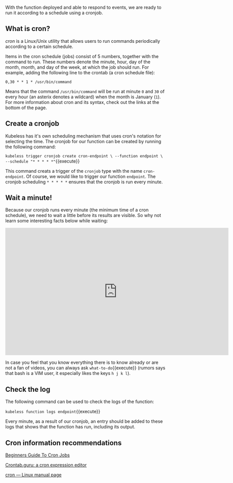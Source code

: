 With the function deployed and able to respond to events, we are ready to run it according to a schedule using a cronjob.

## What is cron?

*cron* is a Linux/Unix utility that allows users to run commands periodically according to a certain schedule.

Items in the cron schedule (jobs) consist of 5 numbers, together with the command to run. These numbers denote the minute, hour, day of the month, month, and day of the week, at which the job should run. For example, adding the following line to the crontab (a cron schedule file):

`0,30 * * 1 * /usr/bin/command`

Means that the command `/usr/bin/command` will be run at minute `0` and `30` of every hour (an asterix denotes a wildcard) when the month is January (`1`). For more information about cron and its syntax, check out the links at the bottom of the page.

## Create a cronjob

Kubeless has it's own scheduling mechanism that uses cron's notation for selecting the time. The cronjob for our function can be created by running the following command:

`kubeless trigger cronjob create cron-endpoint \
        --function endpoint \
        --schedule "* * * * *"`{{execute}}

This command creats a trigger of the `cronjob` type with the name `cron-endpoint`. Of course, we would like to trigger our function `endpoint`. The cronjob scheduling `* * * * *` ensures that the cronjob is run every minute.


## Wait a minute!

Because our cronjob runs every minute (the minimum time of a cron schedule), we need to wait a little before its results are visible. So why not learn some interesting facts below while waiting:

<iframe style="width: 700px;height: 400px;" src="https://www.youtube-nocookie.com/embed/zhWDdy_5v2w" frameborder="0" allow="accelerometer; autoplay; encrypted-media; gyroscope; picture-in-picture" allowfullscreen></iframe>

In case you feel that you know everything there is to know already or are not a fan of videos, you can always ask `what-to-do`{{execute}} (rumors says that bash is a VIM user, it especially likes the keys `h j k l`).


## Check the log

The following command can be used to check the logs of the function:

`kubeless function logs endpoint`{{execute}}

Every minute, as a result of our cronjob, an entry should be added to these logs that shows that the function has run, including its output.

## Cron information recommendations

[Beginners Guide To Cron Jobs](https://ostechnix.com/a-beginners-guide-to-cron-jobs/)

[Crontab.guru: a cron expression editor](https://crontab.guru/#*_*_*_*_*)

[cron — Linux manual page](https://www.man7.org/linux/man-pages/man8/cron.8.html)
